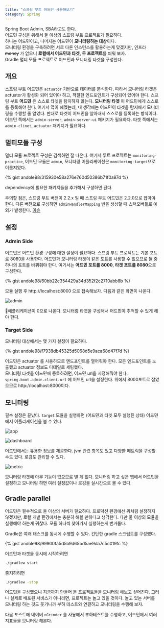 ```yaml
---
title: "스프링 부트 어드민 사용해보기"
category: Spring
---
```


Spring Boot Admin, SBA라고도 한다.  
어드민 구성을 위해서 둘 이상의 스프링 부트 프로젝트가 필요하다.  
하나는 어드민이고, 나머지는 어드민이 **모니터링하는 대상**이다.  
모니터링 환경을 구축하려면 서로 다른 인스턴스를 활용하는게 맞겠지만, 인프라 ~~money~~ 가 없으니 **로컬에서 어드민과 타겟, 두 프로젝트**를 띄워 보자.  
Gradle 멀티 모듈 프로젝트로 어드민과 모니터링 타겟을 구성한다.

## 개요
스프링 부트 어드민은 `actuator` 기반으로 데이터를 분석한다. 따라서 모니터링 타겟은 actuator가 활성화 되어 있어야 하고, 적절한 엔드포인트가 구성되어 있어야 한다.
스프링 부트 **어드민** 은 스스로 타겟을 탐지하지 않는다. **모니터링 타겟** 이 어드민에게 스스로를 등록해야 한다. 여기서 많이 헤멨는데, 내 생각에는 어드민이 타겟을 탐지해서 모니터링을 수행할 줄 알았다. 반대로 타겟이 어드민을 알아내서 스스로를 등록하는 방식이다.  
어드민 쪽에서는 `admin-server`, `admin-server-ui` 패키지가 필요하다. 타겟 쪽에서는 `admin-clinet`, `actuator` 패키지가 필요하다.  

## 멀티모듈 구성
멀티 모듈 프로젝트 구성은 검색하면 잘 나온다. 여기서 루트 프로젝트는 `monitoring-practice`, 어드민 모듈은 `admin`, 모니터링 어플리케이션은 `monitoring-target`으로 이름지었다.

{% gist andole98/315930e58a276e760d50386b71f0a97d %}

dependency에 필요한 패키지들을 추가해서 구성하면 된다.

주의할 점은, 스프링 부트 버전이 2.2.x 일 때 스프링 부트 어드민은 2.2.0으로 잡아야 한다. 다른 버전으로 구성하면 `adminHandlerMapping` 빈을 생성할 때 스택오버플로 예외가 발생한다. [이슈](https://github.com/codecentric/spring-boot-admin/issues/1279)

## 설정
### Admin Side
어드민은 어드민 환경 구성에 대한 설정이 필요하다. 스프링 부트 프로젝트는 기본 포트로 8080을 사용한다. 어드민과 모니터링 타겟이 같은 포트를 사용할 수 없으므로 둘 중 하나의 포트를 바꿔줘야 한다. 여기서는 **어드민 포트를 8000**, **타겟 포트를 8080**으로 구성한다. 

{% gist andole98/60bb22c354429a34d352f2c2710abb8b %}

모듈 실행 후 http://localhost:8000 으로 접속해보자. 다음과 같은 화면이 나온다.

![admin](https://user-images.githubusercontent.com/40727649/72961958-41002880-3df6-11ea-8cab-da8ce1be7ea6.png)

애플리케이션이 0으로 나온다. 모니터링 타겟을 구성해서 어드민이 추적할 수 있게 해야 한다. 

### Target Side
모니터링 대상에서는 몇 가지 설정이 필요하다. 

{% gist andole98/f7938db45325d5068d5e9aca68d47f7d %}

어드민은 actuator 를 사용하므로 엔드포인트를 열어줘야 한다. 모든 엔드포인트를 노출했고 actuator 정보도 디테일로 세팅했다.  
모니터링 타겟을 어드민에 등록하려면, 어드민 url을 지정해줘야 한다. `spring.boot.admin.client.url` 에 어드민 url을 설정한다. 위에서 8000포트로 잡았으므로 http://localhost:8000이다. 

## 모니터링
필수 설정은 끝났다. `target` 모듈을 실행하면 (어드민과 타겟 모두 실행된 상태) 어드민에서 어플리케이션을 볼 수 있다. 

![app](https://user-images.githubusercontent.com/40727649/72962523-ee277080-3df7-11ea-9536-cd0740b9f6b1.png)

![dashboard](https://user-images.githubusercontent.com/40727649/72962524-eec00700-3df7-11ea-814c-5f1db7771961.png)

어드민에서는 유용한 정보를 제공한다. jvm 관련 항목도 있고 다양한 메트릭을 구성할 수도 있다. 로깅도 관리할 수 있다. 

![metric](https://user-images.githubusercontent.com/40727649/72962757-a05f3800-3df8-11ea-88d8-33d34fc42b51.png)

모니터링 타겟에 아무 기능이 없으므로 별 게 없다. 모니터링 하고 싶은 앱에서 어드민을 설정하고 모니터링 하면 여러 설정값이나 로깅을 실시간으로 볼 수 있다.

## Gradle parallel

어드민은 필수적으로 둘 이상의 서버가 필요하다. 프로덕션 환경에선 위처럼 설정하지 않겠지만, 로컬 개발 환경에서는 충분히 해볼 만하다고 생각한다. 다만 둘 이상의 모듈을 실행해야 하는게 귀찮다. 모듈 하나씩 찾아가서 실행하는게 번거롭다.  

Gradle은 여러 태스크를 동시에 수행할 수 있다. 간단한 gradle 스크립트를 구성했다.

{% gist andole98/99900fa5d5b9d65bd5ae9da7c5c019fc %}

어드민과 타겟을 동시에 시작하려면 
```bash
./gradlew start
```

중지하려면 

```bash
./gradlew -stop
```

어드민을 구성했으니 지금까지 만들어 둔 프로젝트들을 모니터링 해보고 싶어진다. 그러나 실제로 배포된 서비스가 아니라면, 프로젝트는 놀고 있을 것이다. 놀고 있는 서버를 모니터링 하는 것도 웃기니까 부하 테스트와 연결하고 모니터링을 수행해 보자.

다음 포스트에 네이버 `nGrinder` 를 사용해서 부하테스트를 수행하고, 어드민에서 여러 지표들을 모니터링 해본다.

